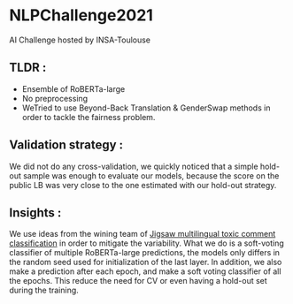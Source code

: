 # NLPChallenge2021
AI Challenge hosted by INSA-Toulouse


## TLDR :

* Ensemble of RoBERTa-large
* No preprocessing
* WeTried to use Beyond-Back Translation & GenderSwap methods in order to tackle the fairness problem.

## Validation strategy :
We did not do any cross-validation, we quickly noticed that a simple hold-out sample was enough to evaluate our models, because the score on the public LB was very close to the one estimated with our hold-out strategy.


## Insights :

We use ideas from the wining team of [Jigsaw multilingual toxic comment classification](https://www.kaggle.com/c/jigsaw-multilingual-toxic-comment-classification/discussion/160862) in order to mitigate the variability. What we do is a soft-voting classifier of multiple RoBERTa-large predictions, the models only differs in the random seed used for initialization of the last layer. In addition, we also make a prediction after each epoch, and make a soft voting classifier of all the epochs. This reduce the need for CV or even having a hold-out set during the training.